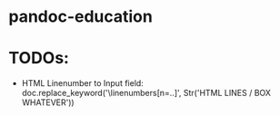 # pandoc-education

# TODOs:
- HTML Linenumber to Input field: doc.replace_keyword('\linenumbers[n=..]', Str('HTML LINES / BOX WHATEVER'))